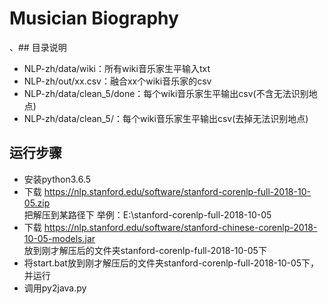 # Musician Biography 
、## 目录说明
- NLP-zh/data/wiki：所有wiki音乐家生平输入txt
- NLP-zh/out/xx.csv：融合xx个wiki音乐家的csv
- NLP-zh/data/clean_5/done：每个wiki音乐家生平输出csv(不含无法识别地点)
- NLP-zh/data/clean_5/：每个wiki音乐家生平输出csv(去掉无法识别地点)

## 运行步骤
- 安装python3.6.5
- 下载 https://nlp.stanford.edu/software/stanford-corenlp-full-2018-10-05.zip  
把解压到某路径下 举例：E:\stanford-corenlp-full-2018-10-05
- 下载 https://nlp.stanford.edu/software/stanford-chinese-corenlp-2018-10-05-models.jar  
放到刚才解压后的文件夹stanford-corenlp-full-2018-10-05下
- 将start.bat放到刚才解压后的文件夹stanford-corenlp-full-2018-10-05下，并运行
- 调用py2java.py
